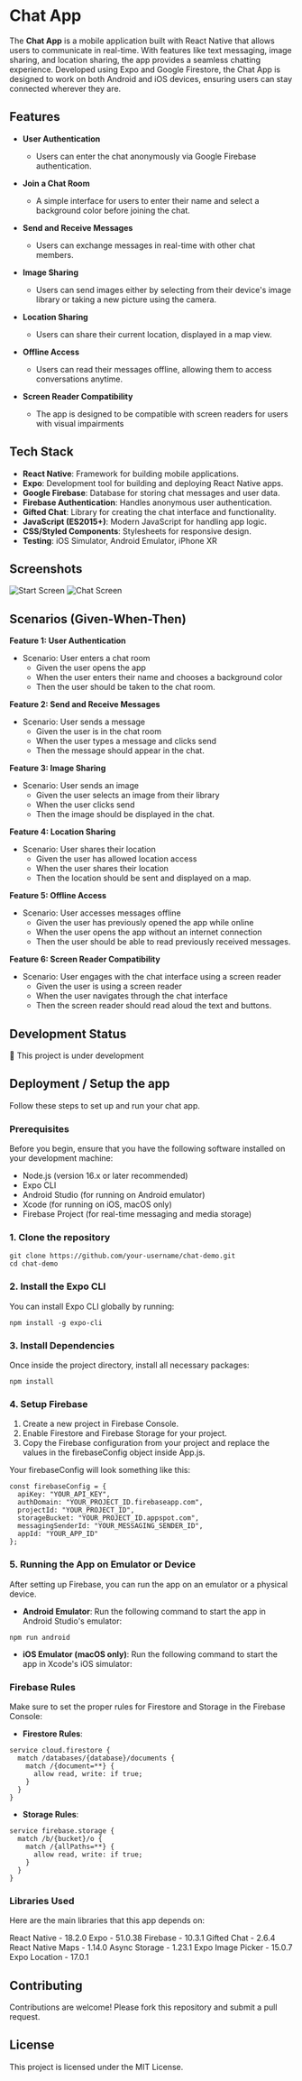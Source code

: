 # Chat App

The **Chat App** is a mobile application built with React Native that allows users to communicate in real-time. With features like text messaging, image sharing, and location sharing, the app provides a seamless chatting experience. Developed using Expo and Google Firestore, the Chat App is designed to work on both Android and iOS devices, ensuring users can stay connected wherever they are.

## Features

- **User Authentication**

  - Users can enter the chat anonymously via Google Firebase authentication.

- **Join a Chat Room**

  - A simple interface for users to enter their name and select a background color before joining the chat.

- **Send and Receive Messages**

  - Users can exchange messages in real-time with other chat members.

- **Image Sharing**

  - Users can send images either by selecting from their device's image library or taking a new picture using the camera.

- **Location Sharing**

  - Users can share their current location, displayed in a map view.

- **Offline Access**

  - Users can read their messages offline, allowing them to access conversations anytime.

- **Screen Reader Compatibility**
  - The app is designed to be compatible with screen readers for users with visual impairments

## Tech Stack

- **React Native**: Framework for building mobile applications.
- **Expo**: Development tool for building and deploying React Native apps.
- **Google Firebase**: Database for storing chat messages and user data.
- **Firebase Authentication**: Handles anonymous user authentication.
- **Gifted Chat**: Library for creating the chat interface and functionality.
- **JavaScript (ES2015+)**: Modern JavaScript for handling app logic.
- **CSS/Styled Components**: Stylesheets for responsive design.
- **Testing**: iOS Simulator, Android Emulator, iPhone XR

## Screenshots

![Start Screen](./assets/start-screen.png)
![Chat Screen](./assets/chat-screen.png)

## Scenarios (Given-When-Then)

**Feature 1: User Authentication**

- Scenario: User enters a chat room
  - Given the user opens the app
  - When the user enters their name and chooses a background color
  - Then the user should be taken to the chat room.

**Feature 2: Send and Receive Messages**

- Scenario: User sends a message
  - Given the user is in the chat room
  - When the user types a message and clicks send
  - Then the message should appear in the chat.

**Feature 3: Image Sharing**

- Scenario: User sends an image
  - Given the user selects an image from their library
  - When the user clicks send
  - Then the image should be displayed in the chat.

**Feature 4: Location Sharing**

- Scenario: User shares their location
  - Given the user has allowed location access
  - When the user shares their location
  - Then the location should be sent and displayed on a map.

**Feature 5: Offline Access**

- Scenario: User accesses messages offline
  - Given the user has previously opened the app while online
  - When the user opens the app without an internet connection
  - Then the user should be able to read previously received messages.

**Feature 6: Screen Reader Compatibility**

- Scenario: User engages with the chat interface using a screen reader
  - Given the user is using a screen reader
  - When the user navigates through the chat interface
  - Then the screen reader should read aloud the text and buttons.

## Development Status

🚧 This project is under development

## Deployment / Setup the app

Follow these steps to set up and run your chat app.

### Prerequisites

Before you begin, ensure that you have the following software installed on your development machine:

- Node.js (version 16.x or later recommended)
- Expo CLI
- Android Studio (for running on Android emulator)
- Xcode (for running on iOS, macOS only)
- Firebase Project (for real-time messaging and media storage)

### 1. Clone the repository

```
git clone https://github.com/your-username/chat-demo.git
cd chat-demo
```

### 2. Install the Expo CLI

You can install Expo CLI globally by running:

```
npm install -g expo-cli
```

### 3. Install Dependencies

Once inside the project directory, install all necessary packages:

```
npm install
```

### 4. Setup Firebase

1. Create a new project in Firebase Console.
2. Enable Firestore and Firebase Storage for your project.
3. Copy the Firebase configuration from your project and replace the values in the firebaseConfig object inside App.js.

Your firebaseConfig will look something like this:

```
const firebaseConfig = {
  apiKey: "YOUR_API_KEY",
  authDomain: "YOUR_PROJECT_ID.firebaseapp.com",
  projectId: "YOUR_PROJECT_ID",
  storageBucket: "YOUR_PROJECT_ID.appspot.com",
  messagingSenderId: "YOUR_MESSAGING_SENDER_ID",
  appId: "YOUR_APP_ID"
};
```

### 5. Running the App on Emulator or Device

After setting up Firebase, you can run the app on an emulator or a physical device.

- **Android Emulator**: Run the following command to start the app in Android Studio's emulator:

```
npm run android

```

- **iOS Emulator (macOS only)**: Run the following command to start the app in Xcode's iOS simulator:

### Firebase Rules

Make sure to set the proper rules for Firestore and Storage in the Firebase Console:

- **Firestore Rules**:

```
service cloud.firestore {
  match /databases/{database}/documents {
    match /{document=**} {
      allow read, write: if true;
    }
  }
}
```

- **Storage Rules**:

```
service firebase.storage {
  match /b/{bucket}/o {
    match /{allPaths=**} {
      allow read, write: if true;
    }
  }
}
```

### Libraries Used

Here are the main libraries that this app depends on:

React Native - 18.2.0
Expo - 51.0.38
Firebase - 10.3.1
Gifted Chat - 2.6.4
React Native Maps - 1.14.0
Async Storage - 1.23.1
Expo Image Picker - 15.0.7
Expo Location - 17.0.1

## Contributing

Contributions are welcome! Please fork this repository and submit a pull request.

## License

This project is licensed under the MIT License.
